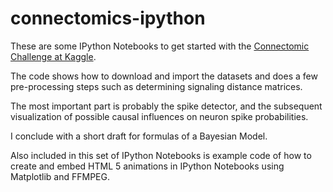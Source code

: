connectomics-ipython
====================

These are some IPython Notebooks to get started with the [Connectomic Challenge at Kaggle](https://www.kaggle.com/c/connectomics).

The code shows how to download and import the datasets and does a few
pre-processing steps such as determining signaling distance matrices.

The most important part is probably the spike detector, and the subsequent
visualization of possible causal influences on neuron spike probabilities.

I conclude with a short draft for formulas of a Bayesian Model.

Also included in this set of IPython Notebooks is example code of how to
create and embed HTML 5 animations in IPython Notebooks using Matplotlib
and FFMPEG.
